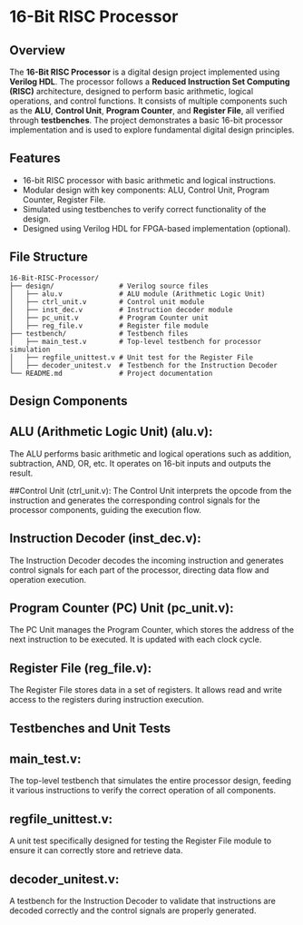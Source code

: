 # 16-Bit RISC Processor

## Overview

The **16-Bit RISC Processor** is a digital design project implemented using **Verilog HDL**. The processor follows a **Reduced Instruction Set Computing (RISC)** architecture, designed to perform basic arithmetic, logical operations, and control functions. It consists of multiple components such as the **ALU**, **Control Unit**, **Program Counter**, and **Register File**, all verified through **testbenches**. The project demonstrates a basic 16-bit processor implementation and is used to explore fundamental digital design principles.

## Features

- 16-bit RISC processor with basic arithmetic and logical instructions.
- Modular design with key components: ALU, Control Unit, Program Counter, Register File.
- Simulated using testbenches to verify correct functionality of the design.
- Designed using Verilog HDL for FPGA-based implementation (optional).

## File Structure

```plaintext
16-Bit-RISC-Processor/
├── design/                # Verilog source files
│   ├── alu.v              # ALU module (Arithmetic Logic Unit)
│   ├── ctrl_unit.v        # Control unit module
│   ├── inst_dec.v         # Instruction decoder module
│   ├── pc_unit.v          # Program Counter unit
│   ├── reg_file.v         # Register file module
├── testbench/             # Testbench files
│   ├── main_test.v        # Top-level testbench for processor simulation
│   ├── regfile_unittest.v # Unit test for the Register File
│   ├── decoder_unitest.v  # Testbench for the Instruction Decoder
└── README.md              # Project documentation
```

## Design Components
## ALU (Arithmetic Logic Unit) (alu.v):
The ALU performs basic arithmetic and logical operations such as addition, subtraction, AND, OR, etc. It operates on 16-bit inputs and outputs the result.

##Control Unit (ctrl_unit.v):
The Control Unit interprets the opcode from the instruction and generates the corresponding control signals for the processor components, guiding the execution flow.

 ## Instruction Decoder (inst_dec.v):
The Instruction Decoder decodes the incoming instruction and generates control signals for each part of the processor, directing data flow and operation execution.

## Program Counter (PC) Unit (pc_unit.v):
The PC Unit manages the Program Counter, which stores the address of the next instruction to be executed. It is updated with each clock cycle.

## Register File (reg_file.v):
The Register File stores data in a set of registers. It allows read and write access to the registers during instruction execution.

## Testbenches and Unit Tests
## main_test.v:
The top-level testbench that simulates the entire processor design, feeding it various instructions to verify the correct operation of all components.

## regfile_unittest.v:
A unit test specifically designed for testing the Register File module to ensure it can correctly store and retrieve data.

## decoder_unitest.v:
A testbench for the Instruction Decoder to validate that instructions are decoded correctly and the control signals are properly generated.
